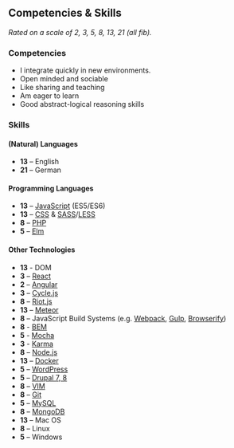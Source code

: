 ## Competencies & Skills

_Rated on a scale of 2, 3, 5, 8, 13, 21 (all fib)._

### Competencies

* I integrate quickly in new environments.
* Open minded and sociable
* Like sharing and teaching
* Am eager to learn
* Good abstract-logical reasoning skills

### Skills

#### (Natural) Languages

* **13** – English
* **21** – German

#### Programming Languages

* **13** – [JavaScript](http://www.ecma-international.org/ecma-262/6.0/) (ES5/ES6)
* **13** – [CSS](https://www.w3.org/Style/CSS/) & [SASS](http://sass-lang.com/)/[LESS](http://lesscss.org/)
* **8** – [PHP](http://php.net/)
* **5** – [Elm](http://elm-lang.org)

#### Other Technologies

* **13** - DOM
* **3** – [React](https://facebook.github.io/react/)
* **2** – [Angular](https://angular.io/)
* **3** – [Cycle.js](http://cycle.js.org/)
* **8** – [Riot.js](http://riotjs.com)
* **13** – [Meteor](http://meteor.com)
* **8** – JavaScript Build Systems (e.g. [Webpack](https://webpack.github.io/), [Gulp](http://gulpjs.com/), [Browserify](http://browserify.org/))
* **8** - [BEM](https://bem.info/)
* **5** - [Mocha](https://mochajs.org/)
* **3** - [Karma](https://karma-runner.github.io)
* **8** – [Node.js](http://nodejs.org/)
* **13** – [Docker](http://docker.com/)
* **5** – [WordPress](http://wordpress.org/)
* **5** – [Drupal 7, 8](http://drupal.org/)
* **8** – [VIM](http://www.vim.org/)
* **8** – [Git](https://www.git-scm.com/)
* **5** – [MySQL](https://www.mysql.com/)
* **8** – [MongoDB](http://www.mongodb.org/)
* **13** – Mac OS
* **8** – Linux
* **5** – Windows

